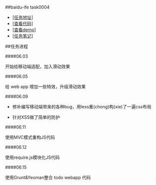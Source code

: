 ##baidu-ife task0004

- [[任务地址]](https://github.com/baidu-ife/ife/tree/master/task/task0004)
- [[查看代码]](https://github.com/zchen9/baidu-ife-task/tree/gh-pages/task0004/dist)
- [[查看demo]](http://www.chen9.info/baidu-ife-task/task0004/dist/)
- [[任务笔记]](http://www.chen9.info/)

##任务进程

####06.03

开始给移动端适配，加入滑动效果

####06.05

给 web app 增加一些特效，升级滑动效果

####06.09

- 修补编写移动端带来的各种bug，用less重(chong)构(xie)了一遍css布局

- 针对XSS做了简单的防护

####06.11

使用MVC模式重构JS代码

####06.12

使用require.js模块化JS代码

####06.15

使用Grunt&Yeoman整合 todo webapp 代码
